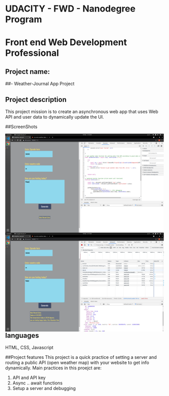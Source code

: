 # UDACITY - FWD - Nanodegree Program

# Front end Web Development Professional

## Project name:
##- Weather-Journal App Project
## Project description

This project mission is to create an asynchronous web app that uses Web API and user data to dynamically update the UI.

##ScreenShots

<img src="website/resources/Start-shot.png" alt="weather app project - shot 1" style="float: left;">

<img src="website/resources/after-shot.png" alt="weather app project - shot 2" style="float: right;">

## languages
HTML, CSS, Javascript

##Project features
This project is a quick practice of setting a server and routing a public API (open weather map) with your website to get info dynamically. Main practices in this proejct are:

1. API and API key
2. Async .. await functions
3. Setup a server and debugging 